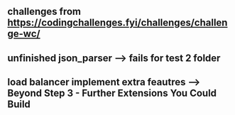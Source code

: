 ## challenges from https://codingchallenges.fyi/challenges/challenge-wc/

## unfinished json_parser --> fails for test 2 folder

## load balancer implement extra feautres --> Beyond Step 3 - Further Extensions You Could Build
